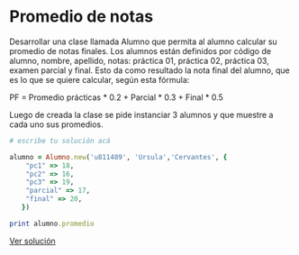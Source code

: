 # Promedio de notas

Desarrollar una clase llamada Alumno que permita al alumno calcular su promedio de notas finales. Los alumnos están definidos por código de alumno, nombre, apellido, notas: práctica 01, práctica 02, práctica 03, examen parcial y final. Esto da como resultado la nota final del alumno, que es lo que se quiere calcular, según esta fórmula:

PF = Promedio prácticas * 0.2 + Parcial * 0.3 + Final * 0.5

Luego de creada la clase se pide instanciar 3 alumnos y que muestre a cada uno sus promedios.


```ruby
# escribe tu solución acá

alumno = Alumno.new('u811489', 'Ursula','Cervantes', {
    "pc1" => 18,
    "pc2" => 16,
    "pc3" => 19,
    "parcial" => 17,
    "final" => 20,
   })

print alumno.promedio

```

[Ver solución](../soluciones/nivel-2/promedio-notas.rb)
